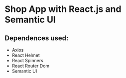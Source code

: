 
# Shop App with React.js and Semantic UI 

## Dependences used:
<ul>
  <li>Axios</li>
  <li>React Helmet</li>
  <li>React Spinners</li>
  <li>React Router Dom</li>
  <li> Semantic UI </li>
</ul>
